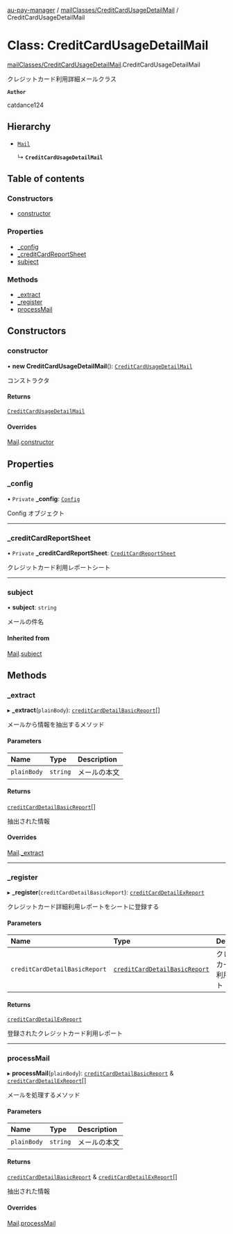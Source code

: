 [au-pay-manager](../README.md) / [mailClasses/CreditCardUsageDetailMail](../modules/mailClasses_CreditCardUsageDetailMail.md) / CreditCardUsageDetailMail

# Class: CreditCardUsageDetailMail

[mailClasses/CreditCardUsageDetailMail](../modules/mailClasses_CreditCardUsageDetailMail.md).CreditCardUsageDetailMail

クレジットカード利用詳細メールクラス

**`Author`**

catdance124

## Hierarchy

- [`Mail`](mailClasses__Mail.Mail.md)

  ↳ **`CreditCardUsageDetailMail`**

## Table of contents

### Constructors

- [constructor](mailClasses_CreditCardUsageDetailMail.CreditCardUsageDetailMail.md#constructor)

### Properties

- [\_config](mailClasses_CreditCardUsageDetailMail.CreditCardUsageDetailMail.md#_config)
- [\_creditCardReportSheet](mailClasses_CreditCardUsageDetailMail.CreditCardUsageDetailMail.md#_creditcardreportsheet)
- [subject](mailClasses_CreditCardUsageDetailMail.CreditCardUsageDetailMail.md#subject)

### Methods

- [\_extract](mailClasses_CreditCardUsageDetailMail.CreditCardUsageDetailMail.md#_extract)
- [\_register](mailClasses_CreditCardUsageDetailMail.CreditCardUsageDetailMail.md#_register)
- [processMail](mailClasses_CreditCardUsageDetailMail.CreditCardUsageDetailMail.md#processmail)

## Constructors

### constructor

• **new CreditCardUsageDetailMail**(): [`CreditCardUsageDetailMail`](mailClasses_CreditCardUsageDetailMail.CreditCardUsageDetailMail.md)

コンストラクタ

#### Returns

[`CreditCardUsageDetailMail`](mailClasses_CreditCardUsageDetailMail.CreditCardUsageDetailMail.md)

#### Overrides

[Mail](mailClasses__Mail.Mail.md).[constructor](mailClasses__Mail.Mail.md#constructor)

## Properties

### \_config

• `Private` **\_config**: [`Config`](config.Config.md)

Config オブジェクト

___

### \_creditCardReportSheet

• `Private` **\_creditCardReportSheet**: [`CreditCardReportSheet`](sheetClasses_CreditCardReportSheet.CreditCardReportSheet.md)

クレジットカード利用レポートシート

___

### subject

• **subject**: `string`

メールの件名

#### Inherited from

[Mail](mailClasses__Mail.Mail.md).[subject](mailClasses__Mail.Mail.md#subject)

## Methods

### \_extract

▸ **_extract**(`plainBody`): [`creditCardDetailBasicReport`](../interfaces/interfaces.creditCardDetailBasicReport.md)[]

メールから情報を抽出するメソッド

#### Parameters

| Name | Type | Description |
| :------ | :------ | :------ |
| `plainBody` | `string` | メールの本文 |

#### Returns

[`creditCardDetailBasicReport`](../interfaces/interfaces.creditCardDetailBasicReport.md)[]

抽出された情報

#### Overrides

[Mail](mailClasses__Mail.Mail.md).[_extract](mailClasses__Mail.Mail.md#_extract)

___

### \_register

▸ **_register**(`creditCardDetailBasicReport`): [`creditCardDetailExReport`](../interfaces/interfaces.creditCardDetailExReport.md)

クレジットカード詳細利用レポートをシートに登録する

#### Parameters

| Name | Type | Description |
| :------ | :------ | :------ |
| `creditCardDetailBasicReport` | [`creditCardDetailBasicReport`](../interfaces/interfaces.creditCardDetailBasicReport.md) | クレジットカード詳細利用レポート |

#### Returns

[`creditCardDetailExReport`](../interfaces/interfaces.creditCardDetailExReport.md)

登録されたクレジットカード利用レポート

___

### processMail

▸ **processMail**(`plainBody`): [`creditCardDetailBasicReport`](../interfaces/interfaces.creditCardDetailBasicReport.md) & [`creditCardDetailExReport`](../interfaces/interfaces.creditCardDetailExReport.md)[]

メールを処理するメソッド

#### Parameters

| Name | Type | Description |
| :------ | :------ | :------ |
| `plainBody` | `string` | メールの本文 |

#### Returns

[`creditCardDetailBasicReport`](../interfaces/interfaces.creditCardDetailBasicReport.md) & [`creditCardDetailExReport`](../interfaces/interfaces.creditCardDetailExReport.md)[]

抽出された情報

#### Overrides

[Mail](mailClasses__Mail.Mail.md).[processMail](mailClasses__Mail.Mail.md#processmail)
